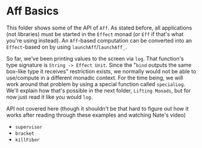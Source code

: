 # Aff Basics

This folder shows some of the API of `Aff`. As stated before, all applications (not libraries) must be started in the `Effect` monad (or `Eff` if that's what you're using instead). An `Aff`-based computation can be converted into an `Effect`-based on by using `launchAff`/`launchAff_`.

So far, we've been printing values to the screen via `log`. That function's type signature is `String -> Effect Unit`. Since the "`bind` outputs the same box-like type it receives" restriction exists, we normally would not be able to use/compute in a different monadic context. For the time being, we will work around that problem by using a special function called `specialLog`. We'll explain how that's possible in the next folder, `Lifting Monads`, but for now just read it like you would `log`.

API not covered here (though it shouldn't be that hard to figure out how it works after reading through these examples and watching Nate's video)
- `supervisor`
- `bracket`
- `killFiber`
